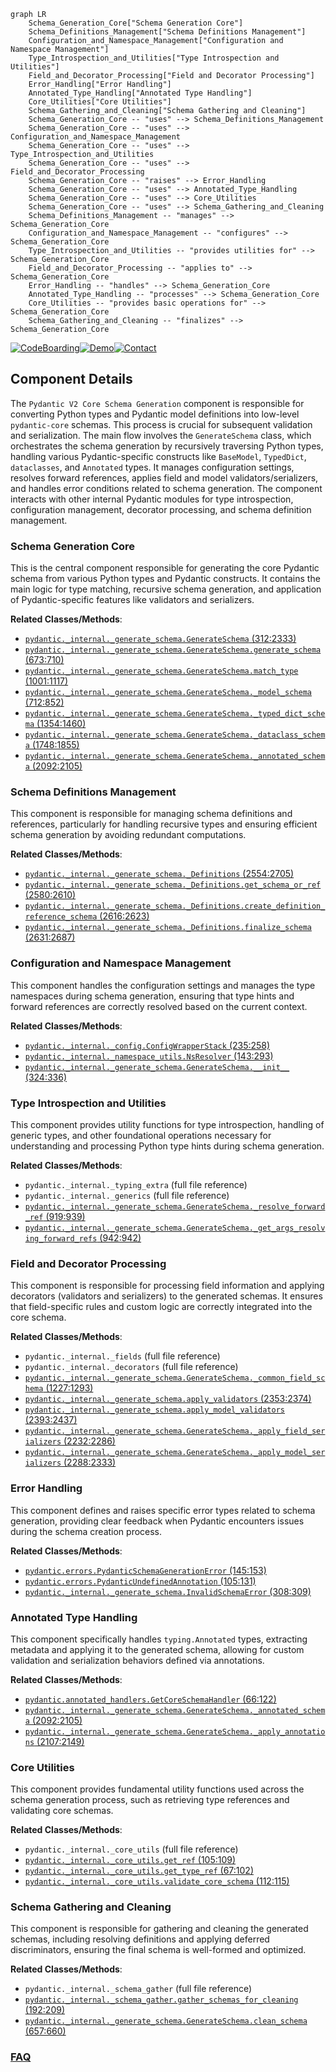 ```mermaid
graph LR
    Schema_Generation_Core["Schema Generation Core"]
    Schema_Definitions_Management["Schema Definitions Management"]
    Configuration_and_Namespace_Management["Configuration and Namespace Management"]
    Type_Introspection_and_Utilities["Type Introspection and Utilities"]
    Field_and_Decorator_Processing["Field and Decorator Processing"]
    Error_Handling["Error Handling"]
    Annotated_Type_Handling["Annotated Type Handling"]
    Core_Utilities["Core Utilities"]
    Schema_Gathering_and_Cleaning["Schema Gathering and Cleaning"]
    Schema_Generation_Core -- "uses" --> Schema_Definitions_Management
    Schema_Generation_Core -- "uses" --> Configuration_and_Namespace_Management
    Schema_Generation_Core -- "uses" --> Type_Introspection_and_Utilities
    Schema_Generation_Core -- "uses" --> Field_and_Decorator_Processing
    Schema_Generation_Core -- "raises" --> Error_Handling
    Schema_Generation_Core -- "uses" --> Annotated_Type_Handling
    Schema_Generation_Core -- "uses" --> Core_Utilities
    Schema_Generation_Core -- "uses" --> Schema_Gathering_and_Cleaning
    Schema_Definitions_Management -- "manages" --> Schema_Generation_Core
    Configuration_and_Namespace_Management -- "configures" --> Schema_Generation_Core
    Type_Introspection_and_Utilities -- "provides utilities for" --> Schema_Generation_Core
    Field_and_Decorator_Processing -- "applies to" --> Schema_Generation_Core
    Error_Handling -- "handles" --> Schema_Generation_Core
    Annotated_Type_Handling -- "processes" --> Schema_Generation_Core
    Core_Utilities -- "provides basic operations for" --> Schema_Generation_Core
    Schema_Gathering_and_Cleaning -- "finalizes" --> Schema_Generation_Core
```
[![CodeBoarding](https://img.shields.io/badge/Generated%20by-CodeBoarding-9cf?style=flat-square)](https://github.com/CodeBoarding/CodeBoarding)[![Demo](https://img.shields.io/badge/Try%20our-Demo-blue?style=flat-square)](https://www.codeboarding.org/demo)[![Contact](https://img.shields.io/badge/Contact%20us%20-%20contact@codeboarding.org-lightgrey?style=flat-square)](mailto:contact@codeboarding.org)

## Component Details

The `Pydantic V2 Core Schema Generation` component is responsible for converting Python types and Pydantic model definitions into low-level `pydantic-core` schemas. This process is crucial for subsequent validation and serialization. The main flow involves the `GenerateSchema` class, which orchestrates the schema generation by recursively traversing Python types, handling various Pydantic-specific constructs like `BaseModel`, `TypedDict`, `dataclasses`, and `Annotated` types. It manages configuration settings, resolves forward references, applies field and model validators/serializers, and handles error conditions related to schema generation. The component interacts with other internal Pydantic modules for type introspection, configuration management, decorator processing, and schema definition management.

### Schema Generation Core
This is the central component responsible for generating the core Pydantic schema from various Python types and Pydantic constructs. It contains the main logic for type matching, recursive schema generation, and application of Pydantic-specific features like validators and serializers.


**Related Classes/Methods**:

- <a href="https://github.com/pydantic/pydantic/blob/master/pydantic/_internal/_generate_schema.py#L312-L2333" target="_blank" rel="noopener noreferrer">`pydantic._internal._generate_schema.GenerateSchema` (312:2333)</a>
- <a href="https://github.com/pydantic/pydantic/blob/master/pydantic/_internal/_generate_schema.py#L673-L710" target="_blank" rel="noopener noreferrer">`pydantic._internal._generate_schema.GenerateSchema.generate_schema` (673:710)</a>
- <a href="https://github.com/pydantic/pydantic/blob/master/pydantic/_internal/_generate_schema.py#L1001-L1117" target="_blank" rel="noopener noreferrer">`pydantic._internal._generate_schema.GenerateSchema.match_type` (1001:1117)</a>
- <a href="https://github.com/pydantic/pydantic/blob/master/pydantic/_internal/_generate_schema.py#L712-L852" target="_blank" rel="noopener noreferrer">`pydantic._internal._generate_schema.GenerateSchema._model_schema` (712:852)</a>
- <a href="https://github.com/pydantic/pydantic/blob/master/pydantic/_internal/_generate_schema.py#L1354-L1460" target="_blank" rel="noopener noreferrer">`pydantic._internal._generate_schema.GenerateSchema._typed_dict_schema` (1354:1460)</a>
- <a href="https://github.com/pydantic/pydantic/blob/master/pydantic/_internal/_generate_schema.py#L1748-L1855" target="_blank" rel="noopener noreferrer">`pydantic._internal._generate_schema.GenerateSchema._dataclass_schema` (1748:1855)</a>
- <a href="https://github.com/pydantic/pydantic/blob/master/pydantic/_internal/_generate_schema.py#L2092-L2105" target="_blank" rel="noopener noreferrer">`pydantic._internal._generate_schema.GenerateSchema._annotated_schema` (2092:2105)</a>


### Schema Definitions Management
This component is responsible for managing schema definitions and references, particularly for handling recursive types and ensuring efficient schema generation by avoiding redundant computations.


**Related Classes/Methods**:

- <a href="https://github.com/pydantic/pydantic/blob/master/pydantic/_internal/_generate_schema.py#L2554-L2705" target="_blank" rel="noopener noreferrer">`pydantic._internal._generate_schema._Definitions` (2554:2705)</a>
- <a href="https://github.com/pydantic/pydantic/blob/master/pydantic/_internal/_generate_schema.py#L2580-L2610" target="_blank" rel="noopener noreferrer">`pydantic._internal._generate_schema._Definitions.get_schema_or_ref` (2580:2610)</a>
- <a href="https://github.com/pydantic/pydantic/blob/master/pydantic/_internal/_generate_schema.py#L2616-L2623" target="_blank" rel="noopener noreferrer">`pydantic._internal._generate_schema._Definitions.create_definition_reference_schema` (2616:2623)</a>
- <a href="https://github.com/pydantic/pydantic/blob/master/pydantic/_internal/_generate_schema.py#L2631-L2687" target="_blank" rel="noopener noreferrer">`pydantic._internal._generate_schema._Definitions.finalize_schema` (2631:2687)</a>


### Configuration and Namespace Management
This component handles the configuration settings and manages the type namespaces during schema generation, ensuring that type hints and forward references are correctly resolved based on the current context.


**Related Classes/Methods**:

- <a href="https://github.com/pydantic/pydantic/blob/master/pydantic/_internal/_config.py#L235-L258" target="_blank" rel="noopener noreferrer">`pydantic._internal._config.ConfigWrapperStack` (235:258)</a>
- <a href="https://github.com/pydantic/pydantic/blob/master/pydantic/_internal/_namespace_utils.py#L143-L293" target="_blank" rel="noopener noreferrer">`pydantic._internal._namespace_utils.NsResolver` (143:293)</a>
- <a href="https://github.com/pydantic/pydantic/blob/master/pydantic/_internal/_generate_schema.py#L324-L336" target="_blank" rel="noopener noreferrer">`pydantic._internal._generate_schema.GenerateSchema.__init__` (324:336)</a>


### Type Introspection and Utilities
This component provides utility functions for type introspection, handling of generic types, and other foundational operations necessary for understanding and processing Python type hints during schema generation.


**Related Classes/Methods**:

- `pydantic._internal._typing_extra` (full file reference)
- `pydantic._internal._generics` (full file reference)
- <a href="https://github.com/pydantic/pydantic/blob/master/pydantic/_internal/_generate_schema.py#L919-L939" target="_blank" rel="noopener noreferrer">`pydantic._internal._generate_schema.GenerateSchema._resolve_forward_ref` (919:939)</a>
- <a href="https://github.com/pydantic/pydantic/blob/master/pydantic/_internal/_generate_schema.py#L942-L942" target="_blank" rel="noopener noreferrer">`pydantic._internal._generate_schema.GenerateSchema._get_args_resolving_forward_refs` (942:942)</a>


### Field and Decorator Processing
This component is responsible for processing field information and applying decorators (validators and serializers) to the generated schemas. It ensures that field-specific rules and custom logic are correctly integrated into the core schema.


**Related Classes/Methods**:

- `pydantic._internal._fields` (full file reference)
- `pydantic._internal._decorators` (full file reference)
- <a href="https://github.com/pydantic/pydantic/blob/master/pydantic/_internal/_generate_schema.py#L1227-L1293" target="_blank" rel="noopener noreferrer">`pydantic._internal._generate_schema.GenerateSchema._common_field_schema` (1227:1293)</a>
- <a href="https://github.com/pydantic/pydantic/blob/master/pydantic/_internal/_generate_schema.py#L2353-L2374" target="_blank" rel="noopener noreferrer">`pydantic._internal._generate_schema.apply_validators` (2353:2374)</a>
- <a href="https://github.com/pydantic/pydantic/blob/master/pydantic/_internal/_generate_schema.py#L2393-L2437" target="_blank" rel="noopener noreferrer">`pydantic._internal._generate_schema.apply_model_validators` (2393:2437)</a>
- <a href="https://github.com/pydantic/pydantic/blob/master/pydantic/_internal/_generate_schema.py#L2232-L2286" target="_blank" rel="noopener noreferrer">`pydantic._internal._generate_schema.GenerateSchema._apply_field_serializers` (2232:2286)</a>
- <a href="https://github.com/pydantic/pydantic/blob/master/pydantic/_internal/_generate_schema.py#L2288-L2333" target="_blank" rel="noopener noreferrer">`pydantic._internal._generate_schema.GenerateSchema._apply_model_serializers` (2288:2333)</a>


### Error Handling
This component defines and raises specific error types related to schema generation, providing clear feedback when Pydantic encounters issues during the schema creation process.


**Related Classes/Methods**:

- <a href="https://github.com/pydantic/pydantic/blob/master/pydantic/errors.py#L145-L153" target="_blank" rel="noopener noreferrer">`pydantic.errors.PydanticSchemaGenerationError` (145:153)</a>
- <a href="https://github.com/pydantic/pydantic/blob/master/pydantic/errors.py#L105-L131" target="_blank" rel="noopener noreferrer">`pydantic.errors.PydanticUndefinedAnnotation` (105:131)</a>
- <a href="https://github.com/pydantic/pydantic/blob/master/pydantic/_internal/_generate_schema.py#L308-L309" target="_blank" rel="noopener noreferrer">`pydantic._internal._generate_schema.InvalidSchemaError` (308:309)</a>


### Annotated Type Handling
This component specifically handles `typing.Annotated` types, extracting metadata and applying it to the generated schema, allowing for custom validation and serialization behaviors defined via annotations.


**Related Classes/Methods**:

- <a href="https://github.com/pydantic/pydantic/blob/master/pydantic/annotated_handlers.py#L66-L122" target="_blank" rel="noopener noreferrer">`pydantic.annotated_handlers.GetCoreSchemaHandler` (66:122)</a>
- <a href="https://github.com/pydantic/pydantic/blob/master/pydantic/_internal/_generate_schema.py#L2092-L2105" target="_blank" rel="noopener noreferrer">`pydantic._internal._generate_schema.GenerateSchema._annotated_schema` (2092:2105)</a>
- <a href="https://github.com/pydantic/pydantic/blob/master/pydantic/_internal/_generate_schema.py#L2107-L2149" target="_blank" rel="noopener noreferrer">`pydantic._internal._generate_schema.GenerateSchema._apply_annotations` (2107:2149)</a>


### Core Utilities
This component provides fundamental utility functions used across the schema generation process, such as retrieving type references and validating core schemas.


**Related Classes/Methods**:

- `pydantic._internal._core_utils` (full file reference)
- <a href="https://github.com/pydantic/pydantic/blob/master/pydantic/_internal/_core_utils.py#L105-L109" target="_blank" rel="noopener noreferrer">`pydantic._internal._core_utils.get_ref` (105:109)</a>
- <a href="https://github.com/pydantic/pydantic/blob/master/pydantic/_internal/_core_utils.py#L67-L102" target="_blank" rel="noopener noreferrer">`pydantic._internal._core_utils.get_type_ref` (67:102)</a>
- <a href="https://github.com/pydantic/pydantic/blob/master/pydantic/_internal/_core_utils.py#L112-L115" target="_blank" rel="noopener noreferrer">`pydantic._internal._core_utils.validate_core_schema` (112:115)</a>


### Schema Gathering and Cleaning
This component is responsible for gathering and cleaning the generated schemas, including resolving definitions and applying deferred discriminators, ensuring the final schema is well-formed and optimized.


**Related Classes/Methods**:

- `pydantic._internal._schema_gather` (full file reference)
- <a href="https://github.com/pydantic/pydantic/blob/master/pydantic/_internal/_schema_gather.py#L192-L209" target="_blank" rel="noopener noreferrer">`pydantic._internal._schema_gather.gather_schemas_for_cleaning` (192:209)</a>
- <a href="https://github.com/pydantic/pydantic/blob/master/pydantic/_internal/_generate_schema.py#L657-L660" target="_blank" rel="noopener noreferrer">`pydantic._internal._generate_schema.GenerateSchema.clean_schema` (657:660)</a>




### [FAQ](https://github.com/CodeBoarding/GeneratedOnBoardings/tree/main?tab=readme-ov-file#faq)